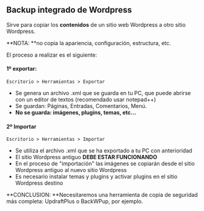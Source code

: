 ## Backup integrado de Wordpress

Sirve para copiar los **contenidos** de un sitio web Wordpress a otro sitio Wordpress.

**NOTA: **no copia la apariencia, configuración, estructura, etc.

El proceso a realizar es el siguiente:

#### 1º exportar:

`Escritorio > Herramientas > Exportar`

* Se genera un archivo .xml que se guarda en tu PC, que puede abrirse con un editor de textos \(recomendado usar notepad++\)
* Se guardan: Páginas, Entradas, Comentarios, Menú.
* **No se guarda: imágenes, plugins, temas, etc...**

#### 2º Importar

`Escritorio > Herramientas > Importar`

* Se utiliza el archivo .xml que se ha exportado a tu PC con anterioridad
* El sitio Wordpress antiguo **DEBE ESTAR FUNCIONANDO**
* En el proceso de "importación" las imágenes se copiarán desde el sitio Wordpress antiguo al nuevo sitio Wordpress
* Es necesario instalar temas y plugins y activar plugins en el sitio Wordpress destino

**CONCLUSION: **Necesitaremos una herramienta de copia de seguridad más completa: UpdraftPlus o BackWPup, por ejemplo.

